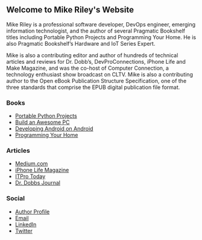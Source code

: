 ## Welcome to Mike Riley's Website

Mike Riley is a professional software developer, DevOps engineer, emerging information technologist, and the author of several Pragmatic Bookshelf titles including Portable Python Projects and Programming Your Home. He is also Pragmatic Bookshelf’s Hardware and IoT Series Expert. 

Mike is also a contributing editor and author of hundreds of technical articles and reviews for Dr. Dobb’s, DevProConnections, iPhone Life and Make Magazine, and was the co-host of Computer Connection, a technology enthusiast show broadcast on CLTV. Mike is also a contributing author to the Open eBook Publication Structure Specification, one of the three standards that comprise the EPUB digital publication file format.

### Books

- [Portable Python Projects](https://pragprog.com/titles/mrpython/portable-python-projects/)
- [Build an Awesome PC](https://www.amazon.com/Build-Awesome-2014-Construct-Programmers/dp/194122217X/ref=sr_1_2)
- [Developing Android on Android](https://www.amazon.com/Developing-Android-Automate-Device-Scripts/dp/1937785548/ref=sr_1_4)
- [Programming Your Home](https://www.amazon.com/Programming-Your-Home-Pragmatic-Programmers/dp/1934356905/ref=sr_1_1)

### Articles

- [Medium.com](https://medium.com/@mike-riley)
- [iPhone Life Magazine](https://www.iphonelife.com/blog/mike-riley)
- [ITPro Today](http://www.itprotoday.com/author/mike-riley)
- [Dr. Dobbs Journal](https://www.google.com/search?q=%22dr+dobbs+journal%22+%22mike+riley)

### Social
- [Author Profile](https://medium.com/pragmatic-programmers/meet-author-mike-riley-8ea7a8bca7e8)
- [Email](mailto:mike@mikeriley.com)
- [LinkedIn](https://www.linkedin.com/in/mikerileytechnologist/)
- [Twitter](https://twitter.com/mriley)

